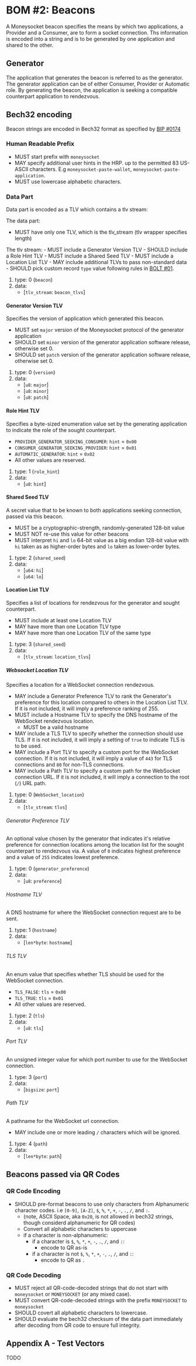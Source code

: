 # BOM #2: Beacons

A Moneysocket beacon specifies the means by which two applications, a Provider and a Consumer, are to form a socket connection. Ths information is encoded into a string and is to be generated by one application and shared to the other.


## Generator

The application that generates the beacon is referred to as the generator. The generator application can be of either Consumer, Provider or Automatic role. By generating the beacon, the application is seeking a compatible counterpart application to rendezvous.

## Bech32 encoding

Beacon strings are encoded in Bech32 format as specified by [BIP #0174](https://github.com/bitcoin/bips/blob/master/bip-0173.mediawiki)

### Human Readable Prefix

- MUST start prefix with `moneysocket`
- MAY specify additional user hints in the HRP. up to the permitted 83 US-ASCII characters. E.g `moneysocket-paste-wallet`, `moneysocket-paste-application`.
- MUST use lowercase alphabetic characters.


### Data Part

Data part is encoded as a TLV which contains a tlv stream:

The data part:

- MUST have only one TLV, which is the tlv\_stream (tlv wrapper specifies length)

The tlv stream:
    - MUST include a Generator Version TLV
    - SHOULD include a Role Hint TLV
    - MUST include a Shared Seed TLV
    - MUST include a Location List TLV
    - MAY include additional TLVs to pass non-standard data
        - SHOULD pick custom record `type` value following rules in [BOLT #01](https://github.com/lightningnetwork/lightning-rfc/blob/master/01-messaging.md#type-length-value-format).

1. type: 0 (`beacon`)
2. data:
    * [`tlv_stream`: `beacon_tlvs`]


#### Generator Version TLV

Specifies the version of application which generated this beacon.

- MUST set `major` version of the Moneysocket protocol of the generator application
- SHOULD set `minor` version of the generator application software release, otherwise set 0.
- SHOULD set `patch` version of the generator application software release, otherwise set 0.

1. type: 0 (`version`)
2. data:
    * [`u8`: `major`]
    * [`u8`: `minor`]
    * [`u8`: `patch`]

#### Role Hint TLV

Specifies a byte-sized enumeration value set by the generating application to indicate the role of the sought counterpart.

- `PROVIDER_GENERATOR_SEEKING_CONSUMER`: `hint` = `0x00`
- `CONSUMER_GENERATOR_SEEKING_PROVIDER`: `hint` = `0x01`
- `AUTOMATIC_GENERATOR`: `hint` = `0x02`
- All other values are reserved.

1. type: 1 (`role_hint`)
2. data:
    * [`u8`: `hint`]


#### Shared Seed TLV

A secret value that to be known to both applications seeking connection, passed via this beacon.

- MUST be a cryptographic-strength, randomly-generated 128-bit value
- MUST NOT re-use this value for other beacons
- MUST interpret `hi` and `lo` 64-bit value as a big endian 128-bit value with `hi` taken as as higher-order bytes and `lo` taken as lower-order bytes.

1. type: 2 (`shared_seed`)
2. data:
    * [`u64`: `hi`]
    * [`u64`: `lo`]


#### Location List TLV

Specifies a list of locations for rendezvous for the generator and sought counterpart.

- MUST include at least one Location TLV
- MAY have more than one Location TLV type
- MAY have more than one Location TLV of the same type

1. type: 3 (`shared_seed`)
2. data:
    * [`tlv_stream`: `location_tlvs`]


##### Websocket Location TLV

Specifies a location for a WebSocket connection rendezvous.

- MAY include a Generator Preference TLV to rank the Generator's preference for this location compared to others in the Location List TLV. If it is not included, it will imply a preference ranking of 255.
- MUST include a Hostname TLV to specify the DNS hostname of the WebSocket rendezvous location.
    - MUST be a valid hostname
- MAY include a TLS TLV to specify whether the connection should use TLS. If it is not included, it will imply a setting of `true` to indicate TLS is to be used.
- MAY include a Port TLV to specify a custom port for the WebSocket connection. If it is not included, it will imply a value of `443` for TLS connections and `80` for non-TLS connections.
- MAY include a Path TLV to specify a custom path for the WebSocket connection URL. If it is not included, it will imply a connection to the root (`/`) URL path.

1. type: 0 (`WebSocket_location`)
2. data:
    * [`tlv_stream`: `tlvs`]


###### Generator Preference TLV

An optional value chosen by the generator that indicates it's relative preference for connection locations among the location list for the sought counterpart to rendezvous via. A value of `0` indicates highest preference and a value of `255` indicates lowest preference.

1. type: 0 (`generator_preference`)
2. data:
    * [`u8`: `preference`]

###### Hostname TLV

A DNS hostname for where the WebSocket connection request are to be sent.

1. type: 1 (`hostname`)
2. data:
    * [`len*byte`: `hostname`]

###### TLS TLV

An enum value that specifies whether TLS should be used for the WebSocket connection.

- `TLS_FALSE`: `tls` = `0x00`
- `TLS_TRUE`: `tls` = `0x01`
- All other values are reserved.

1. type: 2 (`tls`)
2. data:
    * [`u8`: `tls`]

###### Port TLV

An unsigned integer value for which port number to use for the WebSocket connection.

1. type: 3 (`port`)
2. data:
    * [`bigsize`: `port`]

###### Path TLV

A pathname for the WebSocket url connection.

- MAY include one or more leading `/` characters which will be ignored.

1. type: 4 (`path`)
2. data:
    * [`len*byte`: `path`]


## Beacons passed via QR Codes

### QR Code Encoding

- SHOULD pre-format beacons to use only characters from Alphanumeric character codes. i.e `[0-9]`, `[A-Z]`, `$`, `%`, `*`, `+`, `-`, `.`, `/`, and `:`.
     - (note, ASCII Space, aka `0x20`, is not allowed in bech32 strings, though considerd alphanumeric for QR codes)
    - Convert all alphabetic characters to uppercase
    - if a character is non-alphanumeric:
        - if a character is `$`, `%`, `*`, `+`, `-`, `.`, `/`, and `:`:
            - encode to QR as-is
        - if a character is not `$`, `%`, `*`, `+`, `-`, `.`, `/`, and `:`:
            - encode to QR as `.`

### QR Code Decoding

- MUST reject all QR-code-decoded strings that do not start with `moneysocket` or `MONEYSOCKET` (or any mixed case).
- MUST convert QR-code-decoded strings with the prefix `MONEYSOCKET` to `moneysocket`
- SHOULD covert all alphabetic characters to lowercase.
- SHOULD evaluate the bech32 checksum of the data part immediately after decoding from QR code to ensure full integrity.



## Appendix A - Test Vectors

TODO
